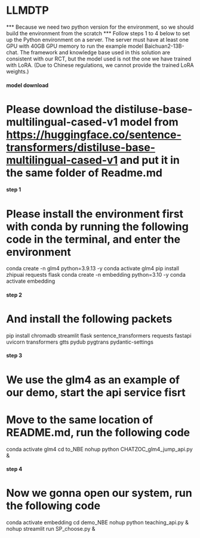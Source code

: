# LLMDTP
*** Because we need two python version for the environment, so we should build the environment from the scratch ***
Follow steps 1 to 4 below to set up the Python environment on a server. The server must have at least one GPU with 40GB GPU memory to run the example model Baichuan2-13B-chat. The framework and knowledge base used in this solution are consistent with our RCT, but the model used is not the one we have trained with LoRA. (Due to Chinese regulations, we cannot provide the trained LoRA weights.)


#### model download ########
# Please download the distiluse-base-multilingual-cased-v1 model from https://huggingface.co/sentence-transformers/distiluse-base-multilingual-cased-v1 and put it in the same folder of Readme.md

#### step 1 ####
# Please install the environment first with conda by running the following code in the terminal, and enter the environment
conda create -n glm4 python=3.9.13 -y
conda activate glm4
pip install zhipuai requests flask
conda create -n embedding python=3.10 -y
conda activate embedding

#### step 2 ####
# And install the following packets
pip install chromadb streamlit flask sentence_transformers requests fastapi uvicorn transformers gtts pydub pygtrans pydantic-settings

#### step 3 ####
# We use the glm4 as an example of our demo, start the api service fisrt
# Move to the same location of README.md, run the following code
conda activate glm4
cd to_NBE
nohup python CHATZOC_glm4_jump_api.py &

#### step 4 ####
# Now we gonna open our system, run the following code
conda activate embedding
cd demo_NBE
nohup python teaching_api.py &
nohup streamlit run SP_choose.py &
